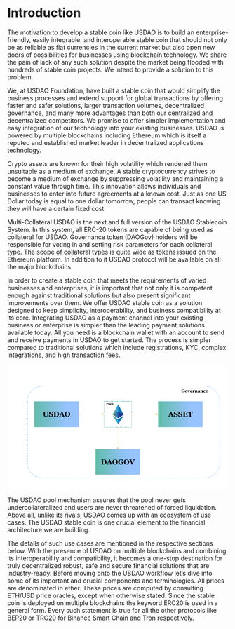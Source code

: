 # Introduction

The motivation to develop a stable coin like USDAO is to build an enterprise-friendly, easily integrable, and interoperable stable coin that should not only be as reliable as fiat currencies in the current market but also open new doors of possibilities for businesses using blockchain technology. We share the pain of lack of any such solution despite the market being flooded with hundreds of stable coin projects. We intend to provide a solution to this problem.&#x20;

We, at USDAO Foundation, have built a stable coin that would simplify the business processes and extend support for global transactions by offering faster and safer solutions, larger transaction volumes, decentralized governance, and many more advantages than both our centralized and decentralized competitors. We promise to offer simpler implementation and easy integration of our technology into your existing businesses. USDAO is powered by multiple blockchains including Ethereum which is itself a reputed and established market leader in decentralized applications technology.

Crypto assets are known for their high volatility which rendered them unsuitable as a medium of exchange. A stable cryptocurrency strives to become a medium of exchange by suppressing volatility and maintaining a constant value through time. This innovation allows individuals and businesses to enter into future agreements at a known cost. Just as one US Dollar today is equal to one dollar tomorrow, people can transact knowing they will have a certain fixed cost.

Multi-Collateral USDAO is the next and full version of the USDAO Stablecoin System. In this system, all ERC-20 tokens are capable of being used as collateral for USDAO. Governance token (DAOGov) holders will be responsible for voting in and setting risk parameters for each collateral type. The scope of collateral types is quite wide as tokens issued on the Ethereum platform. In addition to it USDAO protocol will be available on all the major blockchains.

In order to create a stable coin that meets the requirements of varied businesses and enterprises, it is important that not only it is competent enough against traditional solutions but also present significant improvements over them. We offer USDAO stable coin as a solution designed to keep simplicity, interoperability, and business compatibility at its core. Integrating USDAO as a payment channel into your existing business or enterprise is simpler than the leading payment solutions available today. All you need is a blockchain wallet with an account to send and receive payments in USDAO to get started. The process is simpler compared to traditional solutions which include registrations, KYC, complex integrations, and high transaction fees.

![USDAO V1](../.gitbook/assets/stablecoin-diagrams-1-.png)

The USDAO pool mechanism assures that the pool never gets undercollateralized and users are never threatened of forced liquidation. Above all, unlike its rivals, USDAO comes up with an ecosystem of use cases. The USDAO stable coin is one crucial element to the financial architecture we are building.

The details of such use cases are mentioned in the respective sections below. With the presence of USDAO on multiple blockchains and combining its interoperability and compatibility, it becomes a one-stop destination for truly decentralized robust, safe and secure financial solutions that are industry-ready. Before moving onto the USDAO workflow let’s dive into some of its important and crucial components and terminologies. All prices are denominated in ether. These prices are computed by consulting ETH/USD price oracles, except when otherwise stated. Since the stable coin is deployed on multiple blockchains the keyword ERC20 is used in a general form. Every such statement is true for all the other protocols like BEP20 or TRC20 for Binance Smart Chain and Tron respectively.
